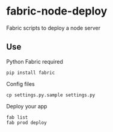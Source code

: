 # fabric-node-deploy
Fabric scripts to deploy a node server

## Use

Python Fabric required

    pip install fabric

Config files

    cp settings.py.sample settings.py


Deploy your app

    fab list
    fab prod deploy
